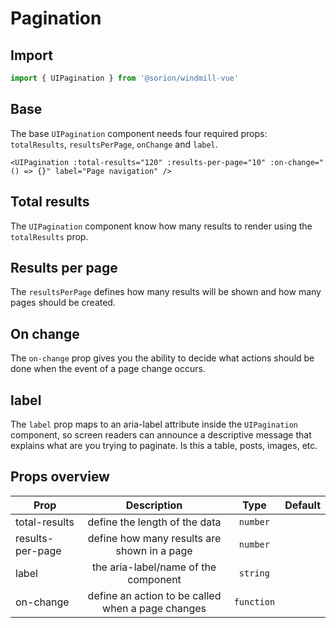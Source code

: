 <script setup>
import BaseExample from './examples/BaseExample.vue';
</script>

# Pagination

## Import

```js
import { UIPagination } from '@sorion/windmill-vue'
```

## Base

The base `UIPagination` component needs four required props: `totalResults`, `resultsPerPage`, `onChange` and `label`.

```vue-html
<UIPagination :total-results="120" :results-per-page="10" :on-change="() => {}" label="Page navigation" />
```

<BaseExample />

## Total results

The `UIPagination` component know how many results to render using the `totalResults` prop.

## Results per page

The `resultsPerPage` defines how many results will be shown and how many pages should be created.

## On change

The `on-change` prop gives you the ability to decide what actions should be done when the event of a page change occurs.

## label

 The `label` prop maps to an aria-label attribute inside the `UIPagination` component, so screen readers can announce a descriptive message that explains what are you trying to paginate. Is this a table, posts, images, etc.

## Props overview

| Prop       | Description          | Type                    | Default  |
| ---------- | :------------------: | :---------------------: | -------: |
| total-results | define the length of the data | `number` | |
| results-per-page | define how many results are shown in a page | `number` | |
| label | the aria-label/name of the component | `string` | |
| on-change | define an action to be called when a page changes | `function` | |
